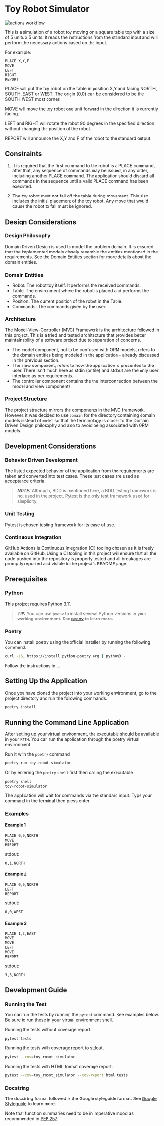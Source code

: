 # Toy Robot Simulator

![actions workflow](https://github.com/donfiguerres/toy-robot-simulator-python/actions/workflows/test.yml/badge.svg)

This is a simulation of a robot toy moving on a square table top with a size of 5 units
x 5 units. It reads the instructions from the standard input and will perform the
necessary actions based on the input.

For example:

```bash
PLACE X,Y,F
MOVE
LEFT
RIGHT
REPORT
```

PLACE will put the toy robot on the table in position X,Y and facing NORTH, SOUTH, EAST
or WEST. The origin (0,0) can be considered to be the SOUTH WEST most corner.

MOVE will move the toy robot one unit forward in the direction it is currently facing.

LEFT and RIGHT will rotate the robot 90 degrees in the specified direction without
changing the position of the robot.

REPORT will announce the X,Y and F of the robot to the standard output.

## Constraints

1. It is required that the first command to the robot is a PLACE command, after that,
any sequence of commands may be issued, in any order, including another PLACE command.
The application should discard all commands in the sequence until a valid PLACE command
has been executed.

2. The toy robot must not fall off the table during movement. This also includes the
initial placement of the toy robot. Any move that would cause the robot to fall must be
ignored.

## Design Considerations

### Design Philosophy

Domain Driven Design is used to model the problem domain. It is ensured that the
implemented models closely resemble the entities mentioned in the requirements. See
the Domain Entities section for more details about the domain entities.

### Domain Entities

- Robot: The robot toy itself. It performs the received commands.
- Table: The environment where the robot is placed and performs the commands.
- Position: The current position of the robot in the Table.
- Commands: The commands given by the user.

### Architecture

The Model-View-Controller (MVC) Framework is the architecture followed in this project.
This is a tried and tested architecture that provides better maintainability of a
software project due to separation of concerns.

- The model component, not to be confused with ORM models, refers to the domain entities
being modeled in the application - already discussed in the previous section.
- The view component, refers to how the application is presented to the user. There
isn't much here as stdin (or file) and stdout are the only user interface as per
requirements.
- The controller component contains the the interconnection between the model and view
components.

### Project Structure

The project structure mirrors the components in the MVC framework. However, it was
decided to use `domain` for the directory containing domain models instead of `model`
so that the terminology is closer to the Domain Driven Design philosophy and also to
avoid being associated with ORM models.

## Development Considerations

### Behavior Driven Development

The listed expected behavior of the application from the requirements are taken and
converted into test cases. These test cases are used as acceptance criteria.

> **_NOTE:_** Although, BDD is mentioned here, a BDD testing framework is not used in
the project. Pytest is the only test framework used for simplicity.

### Unit Testing

Pytest is chosen testing framework for its ease of use.

### Continuous Integration

GitHub Actions is Continuous Integration (CI) tooling chosen as it is freely available
on GitHub. Using a CI tooling in this project will ensure that all the code pushed into
the repository is properly tested and all breakages are promptly reported and visible in
the project's README page.

## Prerequisites

### Python

This project requires Python 3.11.

> **_TIP:_** You can use `pyenv` to install several Python versions in your working
environment. See [pyenv](https://github.com/pyenv/pyenv) to learn more.

### Poetry

You can install poetry using the official installer by running the following command.

```bash
curl -sSL https://install.python-poetry.org | python3 -
```

Follow the instructions in ...

## Setting Up the Application

Once you have cloned the project into your working environment, go to the project
directory and run the following commands.

```bash
poetry install
```

## Running the Command Line Application

After setting up your virtual environment, the executable should be available in your
`PATH`. You can run the application through the poetry virtual environment.

Run it with the `poetry` command.

```bash
poetry run toy-robot-simulator
```

Or by entering the `poetry` `shell` first then calling the executable

```bash
poetry shell
toy-robot-simulator
```

The application will wait for commands via the standard input. Type your command
in the terminal then press enter.

### Examples

#### Example 1

```bash
PLACE 0,0,NORTH
MOVE
REPORT
```

stdout:

```bash
0,1,NORTH
```

#### Example 2

```bash
PLACE 0,0,NORTH
LEFT
REPORT
```

stdout:

```bash
0,0,WEST
```

#### Example 3

```bash
PLACE 1,2,EAST
MOVE
MOVE
LEFT
MOVE
REPORT
```

stdout:

```bash
3,3,NORTH
```

## Development Guide

### Running the Test

You can run the tests by running the `pytest` command. See examples below. Be
sure to run these in your virtual environment shell.

Running the tests without coverage report.

```bash
pytest tests
```

Running the tests with coverage report to stdout.

```bash
pytest --cov=toy_robot_simulator
```

Running the tests with HTML format coverage report.

```bash
pytest --cov=toy_robot_simulator --cov-report html tests
```

### Docstring

The docstring format followed is the Google styleguide format.
See [Google Styleguide](https://google.github.io/styleguide/pyguide.html) to learn more.

Note that function summaries need to be in imperative mood as recommended in
[PEP 257](https://peps.python.org/pep-0257/).
